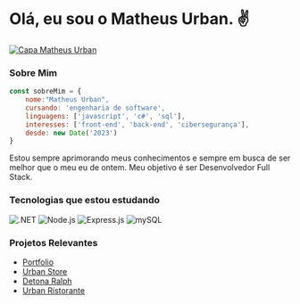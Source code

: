 # Olá, eu sou o Matheus Urban. ✌

[![Capa Matheus Urban](https://media.licdn.com/dms/image/D4D16AQEbQxhPTkpqqw/profile-displaybackgroundimage-shrink_350_1400/0/1695231198677?e=1706745600&v=beta&t=f2KHKYuPsUoFBKCmjSK53wljbo1zSxdp2pyQizPsnOk)](https://www.linkedin.com/in/urbanykv/)

### Sobre Mim
```javascript
const sobreMim = {
    nome:"Matheus Urban",
    cursando: 'engenharia de software',
    linguagens: ['javascript', 'c#', 'sql'],
    interesses: ['front-end', 'back-end', 'cibersegurança'],
    desde: new Date('2023')
}
```

Estou sempre aprimorando meus conhecimentos e
sempre em busca de ser melhor que o meu eu de ontem.
Meu objetivo é ser Desenvolvedor Full Stack.

### Tecnologias que estou estudando

![.NET](https://skillicons.dev/icons?i=dotnet)
![Node.js](https://skillicons.dev/icons?i=nodejs)
![Express.js](https://skillicons.dev/icons?i=express)
![mySQL](https://skillicons.dev/icons?i=mysql)

### Projetos Relevantes

- [Portfolio](https://portfolio-matheusurban.vercel.app/)
- [Urban Store](https://urban-store-coral.vercel.app/)
- [Detona Ralph](https://jogo-detona-ralph-one.vercel.app/)
- [Urban Ristorante](https://urban-ristorante.vercel.app/)
